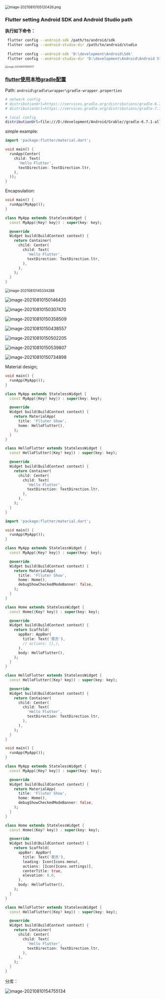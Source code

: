 <img src="01-init-project.assets/image-20210810105120426.png" alt="image-20210810105120426.png" style="zoom:80%;" />





### Flutter setting Android SDK and Android Studio path





**执行如下命令：**

```bash
 flutter config --android-sdk /path/to/android/sdk
 flutter config --android-studio-dir /path/to/android/studio
 
 flutter config --android-sdk 'D:\development\Android\Sdk'
 flutter config --android-studio-dir 'D:\development\Android\Android Studio'
```



<img src="01-init-project.assets/image-20210810115615171.png" alt="image-20210810115615171" style="zoom: 50%;" />





### [flutter使用本地gradle配置](https://www.cnblogs.com/fengfenghuifei/p/10084501.html)



Path:	`android\gradle\wrapper\gradle-wrapper.properties`



```bash
# network config
# distributionUrl=https\://services.gradle.org/distributions/gradle-6.7-all.zip
# distributionUrl=https\://services.gradle.org/distributions/gradle-7.1-all.zip

# local config
distributionUrl=file:///D:/development/Android/Grable//gradle-6.7.1-all.zip
```





simple example:

```dart
import 'package:flutter/material.dart';

void main() {
  runApp(Center(
    child: Text(
      'Hello Flutter',
      textDirection: TextDirection.ltr,
    ),
  ));
}
```

Encapsulation:

```dart
void main() {
  runApp(MyApp());
}

class MyApp extends StatelessWidget {
  const MyApp({Key? key}) : super(key: key);

  @override
  Widget build(BuildContext context) {
    return Container(
      child: Center(
        child: Text(
          'Hello Flutter',
          textDirection: TextDirection.ltr,
        ),
      ),
    );
  }
}
```









<img src="01-init-project.assets/image-20210810145334288.png" alt="image-20210810145334288" style="zoom:80%;" />















![image-20210810150146420](01-init-project.assets/image-20210810150146420.png)









![image-20210810150307470](01-init-project.assets/image-20210810150307470.png)











![image-20210810150358509](01-init-project.assets/image-20210810150358509.png)















![image-20210810150438557](01-init-project.assets/image-20210810150438557.png)









![image-20210810150502205](01-init-project.assets/image-20210810150502205.png)













![image-20210810150539807](01-init-project.assets/image-20210810150539807.png)













![image-20210810150734898](01-init-project.assets/image-20210810150734898.png)









Material design;



```dart
void main() {
  runApp(MyApp());
}

class MyApp extends StatelessWidget {
  const MyApp({Key? key}) : super(key: key);

  @override
  Widget build(BuildContext context) {
    return MaterialApp(
      title: 'Flluter Show',
      home: HelloFlutter(),
    );
  }
}

class HelloFlutter extends StatelessWidget {
  const HelloFlutter({Key? key}) : super(key: key);

  @override
  Widget build(BuildContext context) {
    return Container(
      child: Center(
        child: Text(
          'Hello Flutter',
          textDirection: TextDirection.ltr,
        ),
      ),
    );
  }
}
```







```dart
import 'package:flutter/material.dart';

void main() {
  runApp(MyApp());
}

class MyApp extends StatelessWidget {
  const MyApp({Key? key}) : super(key: key);

  @override
  Widget build(BuildContext context) {
    return MaterialApp(
      title: 'Flluter Show',
      home: Home(),
      debugShowCheckedModeBanner: false,
    );
  }
}

class Home extends StatelessWidget {
  const Home({Key? key}) : super(key: key);

  @override
  Widget build(BuildContext context) {
    return Scaffold(
      appBar: AppBar(
        title: Text('首页'),
        // actions: [],),
      ),
      body: HelloFlutter(),
    );
  }
}

class HelloFlutter extends StatelessWidget {
  const HelloFlutter({Key? key}) : super(key: key);

  @override
  Widget build(BuildContext context) {
    return Container(
      child: Center(
        child: Text(
          'Hello Flutter',
          textDirection: TextDirection.ltr,
        ),
      ),
    );
  }
}
```





```dart
void main() {
  runApp(MyApp());
}

class MyApp extends StatelessWidget {
  const MyApp({Key? key}) : super(key: key);

  @override
  Widget build(BuildContext context) {
    return MaterialApp(
      title: 'Flluter Show',
      home: Home(),
      debugShowCheckedModeBanner: false,
    );
  }
}

class Home extends StatelessWidget {
  const Home({Key? key}) : super(key: key);

  @override
  Widget build(BuildContext context) {
    return Scaffold(
      appBar: AppBar(
        title: Text('首页'),
        leading: Icon(Icons.menu),
        actions: [Icon(Icons.settings)],
        centerTitle: true,
        elevation: 0.0,
      ),
      body: HelloFlutter(),
    );
  }
}

class HelloFlutter extends StatelessWidget {
  const HelloFlutter({Key? key}) : super(key: key);

  @override
  Widget build(BuildContext context) {
    return Container(
      child: Center(
        child: Text(
          'Hello Flutter',
          textDirection: TextDirection.ltr,
        ),
      ),
    );
  }
}

```







分库：

![image-20210810154755134](01-init-project.assets/image-20210810154755134.png)

